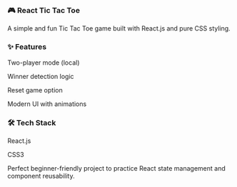 ### 🎮 React Tic Tac Toe

A simple and fun Tic Tac Toe game built with React.js and pure CSS styling.

### ✨ Features

Two-player mode (local)

Winner detection logic

Reset game option

Modern UI with animations

### 🛠️ Tech Stack

React.js

CSS3

Perfect beginner-friendly project to practice React state management and component reusability.
